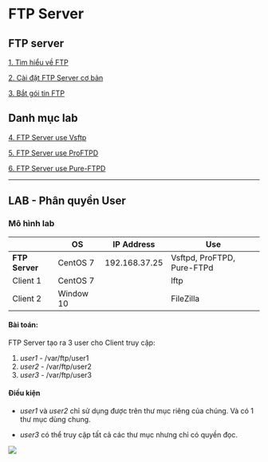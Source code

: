 # FTP Server

## FTP server
[1. Tìm hiểu về FTP](./docs/1-FTP.md)

[2. Cài đặt FTP Server cơ bản](./docs/2-FTP_setup_vsftpd.md)

[3. Bắt gói tin FTP](./docs/3-tcpdump_ftp.md)

## Danh mục lab

[4. FTP Server use Vsftp](./docs/4-lab1-FTP_vsftpd.md)

[5. FTP Server use ProFTPD]()

[6. FTP Server use Pure-FTPD]()


-----
## LAB - Phân quyền User
### Mô hình lab

||OS|IP Address|Use|
|-|-|-|-|
|**FTP Server**|CentOS 7|192.168.37.25|Vsftpd, ProFTPD, Pure-FTPd|
|Client 1|CentOS 7||lftp|
|Client 2|Window 10||FileZilla|

#### Bài toán:
FTP Server tạo ra 3 user cho Client truy cập:
1. *user1* - /var/ftp/user1
2. *user2* - /var/ftp/user2
3. *user3* - /var/ftp/user3

#### Điều kiện
- *user1* và *user2* chỉ sử dụng được trên thư mục riêng của chúng. Và có 1 thư mục dùng chung.

- *user3* có thể truy cập tất cả các thư mục nhưng chỉ có quyền đọc.

<img src = "..\images\Screenshot_9.png">



